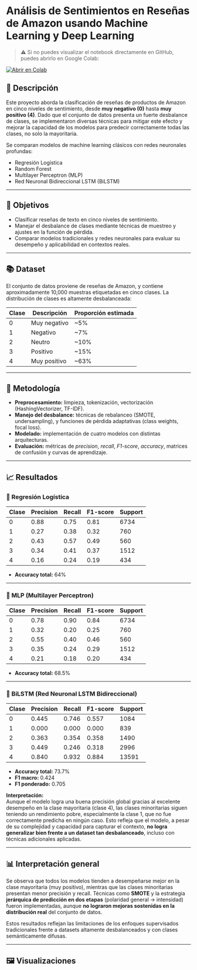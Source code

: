 # Análisis de Sentimientos en Reseñas de Amazon usando Machine Learning y Deep Learning
> ⚠️ Si no puedes visualizar el notebook directamente en GitHub, puedes abrirlo en Google Colab:

[![Abrir en Colab](https://colab.research.google.com/assets/colab-badge.svg)](https://colab.research.google.com/github/juancaalcaraz/Analisis-de-Sentimientos-en-Reviews-de-Amazon-usando-Machine-Learning-y-Deep-Learning/blob/main/Analisis_de_sentimientos_con_Scikit_learn.ipynb)



## 📌 Descripción

Este proyecto aborda la clasificación de reseñas de productos de Amazon en cinco niveles de sentimiento, desde **muy negativo (0)** hasta **muy positivo (4)**. Dado que el conjunto de datos presenta un fuerte desbalance de clases, se implementaron diversas técnicas para mitigar este efecto y mejorar la capacidad de los modelos para predecir correctamente todas las clases, no solo la mayoritaria.

Se comparan modelos de machine learning clásicos con redes neuronales profundas:

- Regresión Logística
- Random Forest
- Multilayer Perceptron (MLP)
- Red Neuronal Bidireccional LSTM (BiLSTM)

---

## 🎯 Objetivos

- Clasificar reseñas de texto en cinco niveles de sentimiento.
- Manejar el desbalance de clases mediante técnicas de muestreo y ajustes en la función de pérdida.
- Comparar modelos tradicionales y redes neuronales para evaluar su desempeño y aplicabilidad en contextos reales.

---

## 📚 Dataset

El conjunto de datos proviene de reseñas de Amazon, y contiene aproximadamente 10,000 muestras etiquetadas en cinco clases. La distribución de clases es altamente desbalanceada:

| Clase | Descripción       | Proporción estimada |
|-------|-------------------|----------------------|
| 0     | Muy negativo      | ~5%                  |
| 1     | Negativo          | ~7%                  |
| 2     | Neutro            | ~10%                 |
| 3     | Positivo          | ~15%                 |
| 4     | Muy positivo      | ~63%                 |

---

## 🧪 Metodología

- **Preprocesamiento:** limpieza, tokenización, vectorización (HashingVectorizer, TF-IDF).
- **Manejo del desbalance:** técnicas de rebalanceo (SMOTE, undersampling), y funciones de pérdida adaptativas (class weights, focal loss).
- **Modelado:** implementación de cuatro modelos con distintas arquitecturas.
- **Evaluación:** métricas de *precision*, *recall*, *F1-score*, *accuracy*, matrices de confusión y curvas de aprendizaje.

---

## 📈 Resultados

### 🔹 Regresión Logística

| Clase | Precision | Recall | F1-score | Support |
|-------|-----------|--------|----------|---------|
| 0     | 0.88      | 0.75   | 0.81     | 6734    |
| 1     | 0.27      | 0.38   | 0.32     | 760     |
| 2     | 0.43      | 0.57   | 0.49     | 560     |
| 3     | 0.34      | 0.41   | 0.37     | 1512    |
| 4     | 0.16      | 0.24   | 0.19     | 434     |

- **Accuracy total:** 64%

---

### 🔹 MLP (Multilayer Perceptron)

| Clase | Precision | Recall | F1-score | Support |
|-------|-----------|--------|----------|---------|
| 0     | 0.78      | 0.90   | 0.84     | 6734    |
| 1     | 0.32      | 0.20   | 0.25     | 760     |
| 2     | 0.55      | 0.40   | 0.46     | 560     |
| 3     | 0.35      | 0.24   | 0.29     | 1512    |
| 4     | 0.21      | 0.18   | 0.20     | 434     |

- **Accuracy total:** 68.5%

---

### 🔹 BiLSTM (Red Neuronal LSTM Bidireccional)

| Clase | Precision | Recall | F1-score | Support |
|-------|-----------|--------|----------|---------|
| 0     | 0.445     | 0.746  | 0.557    | 1084    |
| 1     | 0.000     | 0.000  | 0.000    | 839     |
| 2     | 0.363     | 0.354  | 0.358    | 1490    |
| 3     | 0.449     | 0.246  | 0.318    | 2996    |
| 4     | 0.840     | 0.932  | 0.884    | 13591   |

- **Accuracy total:** 73.7%
- **F1 macro:** 0.424  
- **F1 ponderado:** 0.705

**Interpretación:**  
Aunque el modelo logra una buena precisión global gracias al excelente desempeño en la clase mayoritaria (clase 4), las clases minoritarias siguen teniendo un rendimiento pobre, especialmente la clase 1, que no fue correctamente predicha en ningún caso. Esto refleja que el modelo, a pesar de su complejidad y capacidad para capturar el contexto, **no logra generalizar bien frente a un dataset tan desbalanceado**, incluso con técnicas adicionales aplicadas.

---

## 📊 Interpretación general

Se observa que todos los modelos tienden a desempeñarse mejor en la clase mayoritaria (muy positivo), mientras que las clases minoritarias presentan menor precisión y recall. Técnicas como **SMOTE** y la estrategia **jerárquica de predicción en dos etapas** (polaridad general → intensidad) fueron implementadas, aunque **no lograron mejoras sostenidas en la distribución real** del conjunto de datos.

Estos resultados reflejan las limitaciones de los enfoques supervisados tradicionales frente a datasets altamente desbalanceados y con clases semánticamente difusas.

---

## 🖼️ Visualizaciones
